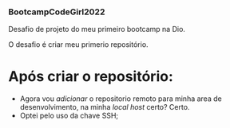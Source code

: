 ### BootcampCodeGirl2022
Desafio de projeto do meu primeiro bootcamp na Dio.

O desafio é criar meu primerio repositório.

# Após criar o repositório:
 - Agora vou _adicionar_ o repositorio remoto para minha area de desenvolvimento, na minha _local host_ certo? Certo.
 - Optei pelo uso da chave SSH;
 

